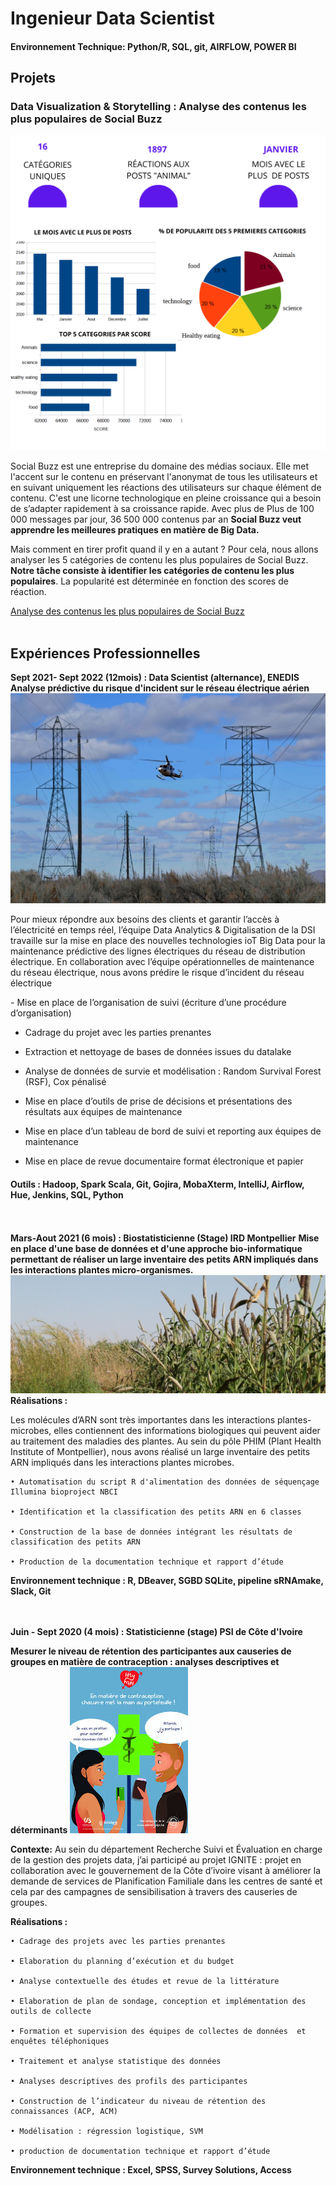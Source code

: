 # Ingenieur Data Scientist

#### Environnement Technique: Python/R, SQL, git, AIRFLOW, POWER BI

## Projets
### Data Visualization & Storytelling : Analyse des contenus les plus populaires de Social Buzz
![Data analytics](/assets/img/banniere_portfolio_poject.png)

Social Buzz est une entreprise du domaine des médias sociaux. Elle met l'accent sur le contenu en préservant l'anonymat de tous les utilisateurs et en suivant uniquement les réactions des utilisateurs sur chaque élément de contenu.
C'est une licorne technologique en pleine croissance qui a besoin de s’adapter rapidement à sa croissance rapide. 
Avec plus de Plus de 100 000 messages par jour, 36 500 000 contenus par an  **Social Buzz veut apprendre les meilleures pratiques en matière de Big Data.**

Mais comment en tirer profit quand il y en a autant ?
Pour cela, nous allons analyser les 5 catégories de contenu les plus populaires de Social Buzz. **Notre tâche consiste à identifier les catégories de contenu les plus populaires**. La popularité est déterminée en fonction des scores de réaction.


[Analyse des contenus les plus populaires de Social Buzz](/assets/pdf/Datanalytis.pdf)
<br> <br>
## Expériences Professionnelles
**Sept 2021- Sept 2022 (12mois) : Data Scientist (alternance), ENEDIS**
<br>
**Analyse prédictive du risque d'incident sur le réseau électrique aérien**
![Reseau electricite ENEDIS](/assets/img/reseauxelectrique.jpg)
<p>Pour mieux répondre aux besoins des clients et garantir l’accès à l’électricité en temps réel, l’équipe Data Analytics & Digitalisation de la DSI travaille sur la mise en place des nouvelles technologies ioT Big Data pour la maintenance prédictive des lignes électriques du réseau de distribution électrique. En collaboration avec l’équipe opérationnelles de maintenance du réseau électrique, nous avons prédire le risque d’incident du réseau électrique </p>
- Mise en place de l’organisation de suivi (écriture d’une procédure d’organisation)

- Cadrage du projet avec les parties prenantes
  
- Extraction et nettoyage de bases de données issues du datalake
  
- Analyse de données de survie et modélisation : Random Survival Forest (RSF), Cox pénalisé
  
- Mise en place d’outils de prise de décisions et présentations des résultats aux équipes de maintenance
  
- Mise en place d’un tableau de bord de suivi et reporting aux équipes de maintenance
  
- Mise en place de revue documentaire format électronique et papier

####  Outils : Hadoop, Spark Scala, Git, Gojira, MobaXterm, IntelliJ, Airflow, Hue, Jenkins, SQL, Python

<br> <br>
**Mars-Aout 2021 (6 mois) : Biostatisticienne (Stage) IRD Montpellier**
**Mise en place d'une base de données et d'une approche bio-informatique permettant de réaliser un large inventaire des petits ARN impliqués dans les interactions plantes micro-organismes.**
![Reseau electricite ENEDIS](/assets/img/images_ird.jpg)
<br>
**Réalisations :**

 Les molécules d’ARN sont très importantes dans les interactions plantes-microbes, elles contiennent des informations biologiques qui peuvent aider au traitement des maladies des plantes.
Au sein du pôle PHIM (Plant Health Institute of Montpellier), nous avons réalisé un large inventaire des petits ARN impliqués dans les interactions plantes microbes.

    • Automatisation du script R d'alimentation des données de séquençage Illumina bioproject NBCI
    
    • Identification et la classification des petits ARN en 6 classes	
    
    • Construction de la base de données intégrant les résultats de classification des petits ARN
    
    • Production de la documentation technique et rapport d’étude	

**Environnement technique : R, DBeaver, SGBD SQLite, pipeline sRNAmake, Slack, Git**

<br> <br>
**Juin - Sept 2020 (4 mois) : Statisticienne (stage) PSI de Côte d'Ivoire**

**Mesurer le niveau de rétention des participantes aux causeries de groupes en matière de contraception : analyses descriptives et déterminants**
![Reseau electricite ENEDIS](/assets/img/images_contraceptions.jfif)

**Contexte:**
 Au sein du département Recherche Suivi et Évaluation en charge de la gestion des projets data, j’ai participé au projet IGNITE : projet en collaboration avec le gouvernement de la Côte d’ivoire visant à améliorer la demande de services de Planification Familiale dans les centres de santé et cela par des campagnes de sensibilisation à travers des causeries de groupes.


**Réalisations :**

    • Cadrage des projets avec les parties prenantes 
    
    • Elaboration du planning d’exécution et du budget
    
    • Analyse contextuelle des études et revue de la littérature 
    
    • Elaboration de plan de sondage, conception et implémentation des outils de collecte
    
    • Formation et supervision des équipes de collectes de données  et  enquêtes téléphoniques
    
    • Traitement et analyse statistique des données
    
    • Analyses descriptives des profils des participantes
    
    • Construction de l’indicateur du niveau de rétention des connaissances (ACP, ACM)
    
    • Modélisation : régression logistique, SVM
    
    • production de documentation technique et rapport d’étude  


**Environnement technique :  Excel, SPSS, Survey Solutions, Access**
